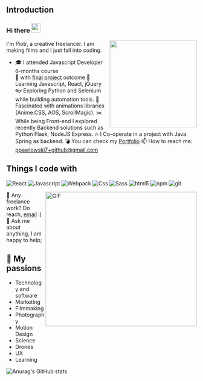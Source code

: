 ## Introduction
### Hi there <img src="https://media.giphy.com/media/hvRJCLFzcasrR4ia7z/giphy.gif" width="25px">
<img align='right' src="https://media.giphy.com/media/836HiJc7pgzy8iNXCn/giphy.gif" width="230" />


<!--
**piotrpawlowski7/piotrpawlowski7** is a ✨ _special_ ✨ repository because its `README.md` (this file) appears on your GitHub profile.

Here are some ideas to get you started:
-->

I'm Piotr, a creative freelancer. I am making films and I just fall into coding.
- 🎓 I attended Javascript Developer 6-months course  
🔭 with [final project] outcome
🏀 Learning Javascript, React, jQuery
👓 Exploring Python and Selenium while building automation tools.
🍪 Fascinated with animations libraries (Anime.CSS, AOS, ScrollMagic).
✂️ While being Front-end I explored recently Backend solutions such as Python Flask, NodeJS Express.
🔥 I Co-operate in a project with Java Spring as backend.
💣 You can check my [Portfolio]
📫 How to reach me: ppawlowski7+github@gmail.com


## Things I code with
<p>
 <img alt="React" src="https://img.shields.io/badge/-React-45b8d8?style=flat-square&logo=react&logoColor=white" />
  <img alt="Javascript" src="https://img.shields.io/badge/-Javascript-45b8d8?style=flat-square&logo=javascript&logoColor=white" />
  <img alt="Webpack" src="https://img.shields.io/badge/-Webpack-8DD6F9?style=flat-square&logo=webpack&logoColor=white" /> 
    <img alt="Css" src="https://img.shields.io/badge/-Css-CC6699?style=flat-square&logo=css&logoColor=white" />
   <img alt="Sass" src="https://img.shields.io/badge/-Sass-CC6699?style=flat-square&logo=sass&logoColor=white" />
  <img alt="html5" src="https://img.shields.io/badge/-HTML5-E34F26?style=flat-square&logo=html5&logoColor=white" />
    <img alt="npm" src="https://img.shields.io/badge/-NPM-CB3837?style=flat-square&logo=npm&logoColor=white" />
   <img alt="git" src="https://img.shields.io/badge/-Git-F05032?style=flat-square&logo=git&logoColor=white" />
  </p>

<img align="right" alt="GIF" src="https://s6.gifyu.com/images/code992f73b58d0ba400.gif" width="400" height="356" />

 💼 Any freelance work? Do reach, [email](mailto:ppawlowski7+github@gmail.com) :)
 💬 Ask me about anything, I am happy to help;

## 🧡 My passions

* Technology and software
* Marketing
* Filmmaking
* Photography
* Motion Design
* Science 
* Drones
* UX
* Learning

![Anurag's GitHub stats](https://github-readme-stats.vercel.app/api?username=piotrpawlowski7&hide=contribs,prs&theme=dark&show_icons=true)


[//]: # (These are reference links used in the body of this note and get stripped out when the markdown processor does its job. There is no need to format nicely because it shouldn't be seen. Thanks SO - http://stackoverflow.com/questions/4823468/store-comments-in-markdown-syntax)

[final project]: <https://github.com/piotrpawlowski7/cl_finalproject>
[Portfolio]: <https://piotrpawlowski7.github.io>

<style>
.lcp_catlist li{
  list-style: none;
}
</style>
